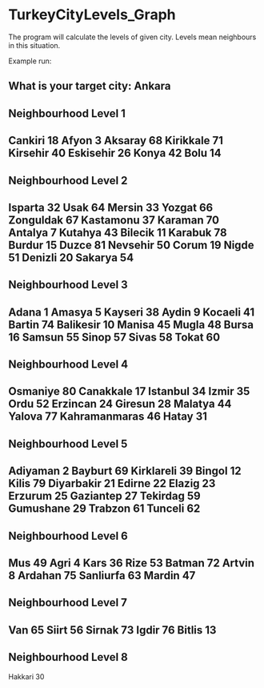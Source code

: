 # TurkeyCityLevels_Graph
The program will calculate the levels of given city. Levels mean neighbours in this situation.


Example run:


What is your target city: Ankara
---------------------------------
Neighbourhood Level 1
---------------------------------
Cankiri 18
Afyon 3
Aksaray 68
Kirikkale 71
Kirsehir 40
Eskisehir 26
Konya 42
Bolu 14
---------------------------------
Neighbourhood Level 2
---------------------------------
Isparta 32
Usak 64
Mersin 33
Yozgat 66
Zonguldak 67
Kastamonu 37
Karaman 70
Antalya 7
Kutahya 43
Bilecik 11
Karabuk 78
Burdur 15
Duzce 81
Nevsehir 50
Corum 19
Nigde 51
Denizli 20
Sakarya 54
---------------------------------
Neighbourhood Level 3
---------------------------------
Adana 1
Amasya 5
Kayseri 38
Aydin 9
Kocaeli 41
Bartin 74
Balikesir 10
Manisa 45
Mugla 48
Bursa 16
Samsun 55
Sinop 57
Sivas 58
Tokat 60
---------------------------------
Neighbourhood Level 4
---------------------------------
Osmaniye 80
Canakkale 17
Istanbul 34
Izmir 35
Ordu 52
Erzincan 24
Giresun 28
Malatya 44
Yalova 77
Kahramanmaras 46
Hatay 31
---------------------------------
Neighbourhood Level 5
---------------------------------
Adiyaman 2
Bayburt 69
Kirklareli 39
Bingol 12
Kilis 79
Diyarbakir 21
Edirne 22
Elazig 23
Erzurum 25
Gaziantep 27
Tekirdag 59
Gumushane 29
Trabzon 61
Tunceli 62
---------------------------------
Neighbourhood Level 6
---------------------------------
Mus 49
Agri 4
Kars 36
Rize 53
Batman 72
Artvin 8
Ardahan 75
Sanliurfa 63
Mardin 47
---------------------------------
Neighbourhood Level 7
---------------------------------
Van 65
Siirt 56
Sirnak 73
Igdir 76
Bitlis 13
---------------------------------
Neighbourhood Level 8
---------------------------------
Hakkari 30
